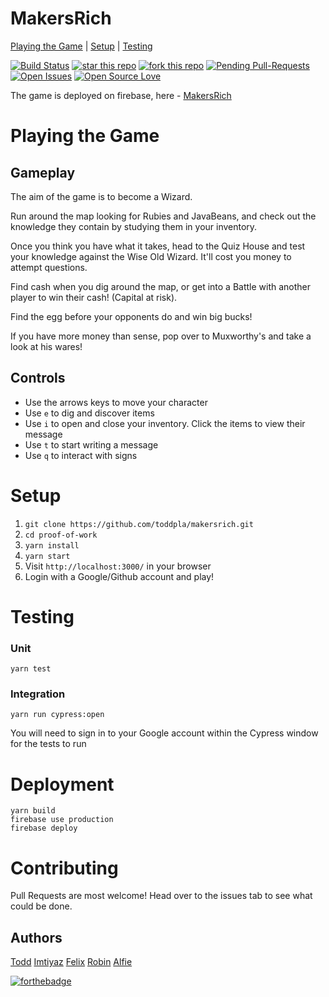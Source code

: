 # MakersRich

[Playing the Game](#playing-the-game) | [Setup](#setup) | [Testing](#testing)

[![Build Status](https://travis-ci.com/toddpla/makersrich.svg?branch=master)](https://travis-ci.com/toddpla/makersrich)
[![star this repo](http://githubbadges.com/star.svg?user=toddpla&repo=makersrich&style=flat)](https://github.com/toddpla/makersrich)
[![fork this repo](http://githubbadges.com/fork.svg?user=toddpla&repo=makersrich&style=flat)](https://github.com/toddpla/makersrich/fork)
[![Pending Pull-Requests](http://githubbadges.herokuapp.com/boennemann/badges/pulls.svg?style=flat)](https://github.com/toddpla/makersrich/pulls)
[![Open Issues](http://githubbadges.herokuapp.com/boennemann/badges/issues.svg?style=flat)](https://github.com/toddpla/makersrich/issues)
[![Open Source Love](https://badges.frapsoft.com/os/mit/mit.svg?v=102)](https://github.com/ellerbrock/open-source-badge/)

The game is deployed on firebase, here - [MakersRich](https://makerzrich.firebaseapp.com)

# Playing the Game
## Gameplay
The aim of the game is to become a Wizard.

Run around the map looking for Rubies and JavaBeans, and check out the knowledge they contain by studying them in your inventory.

Once you think you have what it takes, head to the Quiz House and test your knowledge against the Wise Old Wizard. It'll cost you money to attempt questions.

Find cash when you dig around the map, or get into a Battle with another player to win their cash! (Capital at risk).

Find the egg before your opponents do and win big bucks!

If you have more money than sense, pop over to Muxworthy's and take a look at his wares!

## Controls
- Use the arrows keys to move your character
- Use `e` to dig and discover items
- Use `i` to open and close your inventory. Click the items to view their message
- Use `t` to start writing a message
- Use `q` to interact with signs


# Setup
1. `git clone https://github.com/toddpla/makersrich.git`
2. `cd proof-of-work`
3. `yarn install`
4. `yarn start`
5. Visit `http://localhost:3000/` in your browser
6. Login with a Google/Github account and play!

# Testing
### Unit
```
yarn test
```
### Integration
```
yarn run cypress:open
```
You will need to sign in to your Google account within the Cypress window for the tests to run

# Deployment
```
yarn build
firebase use production
firebase deploy
```

# Contributing

Pull Requests are most welcome! Head over to the issues tab to see what could be done.

## Authors

[Todd](www.github.com/toddpla)
[Imtiyaz](www.github.com/imtiyazzaman1)
[Felix](www.github.com/felixjtdb)
[Robin](www.github.com/rbbri)
[Alfie](www.github.com/runticle)


[![forthebadge](https://forthebadge.com/images/badges/built-with-swag.svg)](http://forthebadge.com)

